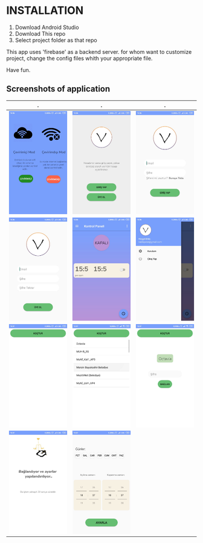 # INSTALLATION
  1. Download Android Studio
  2. Download This repo
  3. Select project folder as that repo
  
This app uses 'firebase' as a backend server. for whom want to customize project, change the config files whith your appropriate file.


  Have fun.

## Screenshots of application

. | . | .
------------ | ------------- | -------------
![image 1](img/1.jpeg) | ![image 1](img/2.jpeg) | ![image 1](img/3.jpeg)
![image 1](img/4.jpeg) | ![image 1](img/5.jpeg) | ![image 1](img/5-6.jpeg)
![image 1](img/6.jpeg) | ![image 1](img/7.jpeg) | ![image 1](img/8.jpeg)
![image 1](img/9.jpeg) | ![image 1](img/10.jpeg)
